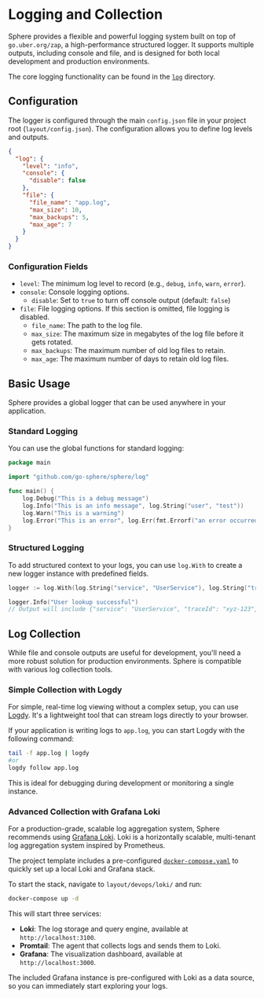 # Logging and Collection

Sphere provides a flexible and powerful logging system built on top of `go.uber.org/zap`, a high-performance structured
logger. It supports multiple outputs, including console and file, and is designed for both local development and
production environments.

The core logging functionality can be found in the [`log`](../log) directory.

## Configuration

The logger is configured through the main `config.json` file in your project root (`layout/config.json`). The
configuration allows you to define log levels and outputs.

```json
{
  "log": {
    "level": "info",
    "console": {
      "disable": false
    },
    "file": {
      "file_name": "app.log",
      "max_size": 10,
      "max_backups": 5,
      "max_age": 7
    }
  }
}
```

### Configuration Fields

* `level`: The minimum log level to record (e.g., `debug`, `info`, `warn`, `error`).
* `console`: Console logging options.
    * `disable`: Set to `true` to turn off console output (default: `false`)
* `file`: File logging options. If this section is omitted, file logging is disabled.
    * `file_name`: The path to the log file.
    * `max_size`: The maximum size in megabytes of the log file before it gets rotated.
    * `max_backups`: The maximum number of old log files to retain.
    * `max_age`: The maximum number of days to retain old log files.

## Basic Usage

Sphere provides a global logger that can be used anywhere in your application.

### Standard Logging

You can use the global functions for standard logging:

```go
package main

import "github.com/go-sphere/sphere/log"

func main() {
	log.Debug("This is a debug message")
	log.Info("This is an info message", log.String("user", "test"))
	log.Warn("This is a warning")
	log.Error("This is an error", log.Err(fmt.Errorf("an error occurred")))
}
```

### Structured Logging

To add structured context to your logs, you can use `log.With` to create a new logger instance with predefined fields.

```go
logger := log.With(log.String("service", "UserService"), log.String("traceId", "xyz-123"))

logger.Info("User lookup successful")
// Output will include {"service": "UserService", "traceId": "xyz-123", "message": "User lookup successful"}
```

## Log Collection

While file and console outputs are useful for development, you'll need a more robust solution for production
environments. Sphere is compatible with various log collection tools.

### Simple Collection with Logdy

For simple, real-time log viewing without a complex setup, you can use [Logdy](https://github.com/logdyhq/logdy-core).
It's a lightweight tool that can stream logs directly to your browser.

If your application is writing logs to `app.log`, you can start Logdy with the following command:

```bash
tail -f app.log | logdy
#or
logdy follow app.log
```

This is ideal for debugging during development or monitoring a single instance.

### Advanced Collection with Grafana Loki

For a production-grade, scalable log aggregation system, Sphere recommends
using [Grafana Loki](https://grafana.com/oss/loki/). Loki is a horizontally scalable, multi-tenant log aggregation
system inspired by Prometheus.

The project template includes a pre-configured [`docker-compose.yaml`](../layout/devops/loki/docker-compose.yaml) to
quickly set up a local Loki and Grafana stack.

To start the stack, navigate to `layout/devops/loki/` and run:

```bash
docker-compose up -d
```

This will start three services:

* **Loki**: The log storage and query engine, available at `http://localhost:3100`.
* **Promtail**: The agent that collects logs and sends them to Loki.
* **Grafana**: The visualization dashboard, available at `http://localhost:3000`.

The included Grafana instance is pre-configured with Loki as a data source, so you can immediately start exploring your
logs.
